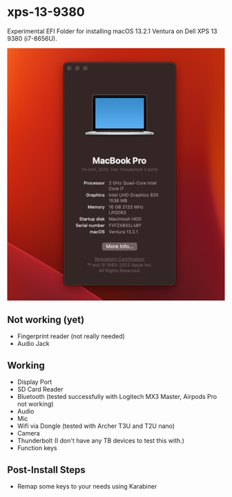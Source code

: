 # xps-13-9380

Experimental EFI Folder for installing macOS 13.2.1 Ventura on Dell XPS 13 9380 (i7-8656U).

![preview](https://github.com/vardumper/xps-13-9380/blob/main/preview.png?raw=true)

## Not working (yet)

- Fingerprint reader (not really needed)
- Audio Jack

## Working

- Display Port
- SD Card Reader
- Bluetooth (tested successfully with Logitech MX3 Master, Airpods Pro not working)
- Audio
- Mic
- Wifi via Dongle (tested with Archer T3U and T2U nano)
- Camera
- Thunderbolt (I don't have any TB devices to test this with.)
- Function keys

## Post-Install Steps

- Remap some keys to your needs using Karabiner
